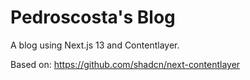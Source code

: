 # Pedroscosta's Blog

A blog using Next.js 13 and Contentlayer.

Based on: https://github.com/shadcn/next-contentlayer


